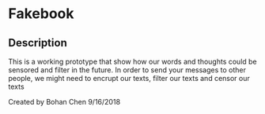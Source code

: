 # Fakebook

## Description
This is a working prototype that show how our words and thoughts could be sensored and filter in the future. 
In order to send your messages to other people, we might need to encrupt our texts, filter our texts and censor our texts 

Created by Bohan Chen
9/16/2018